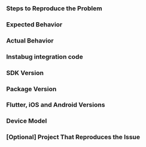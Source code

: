 <!--
Please fill in the template below when creating an issue 
to help us reproduce it and fix it faster.

While not required, including a sample project that reproduces 
your issue will help us a lot.
-->

### Steps to Reproduce the Problem

### Expected Behavior

### Actual Behavior

### Instabug integration code
<!--Make sure to remove your app token.-->

### SDK Version
<!--Which version of Instabug Flutter are you on?.-->

### Package Version
<!--Which version of Instabug Dart io Http Client are you on?.-->

### Flutter, iOS and Android Versions

### Device Model
<!--If this issue is happening on specific devices, please mention them.-->

### [Optional] Project That Reproduces the Issue
<!--While not required, providing a sample project that reproduces the issue you're having will help us solve it much faster.-->
 
